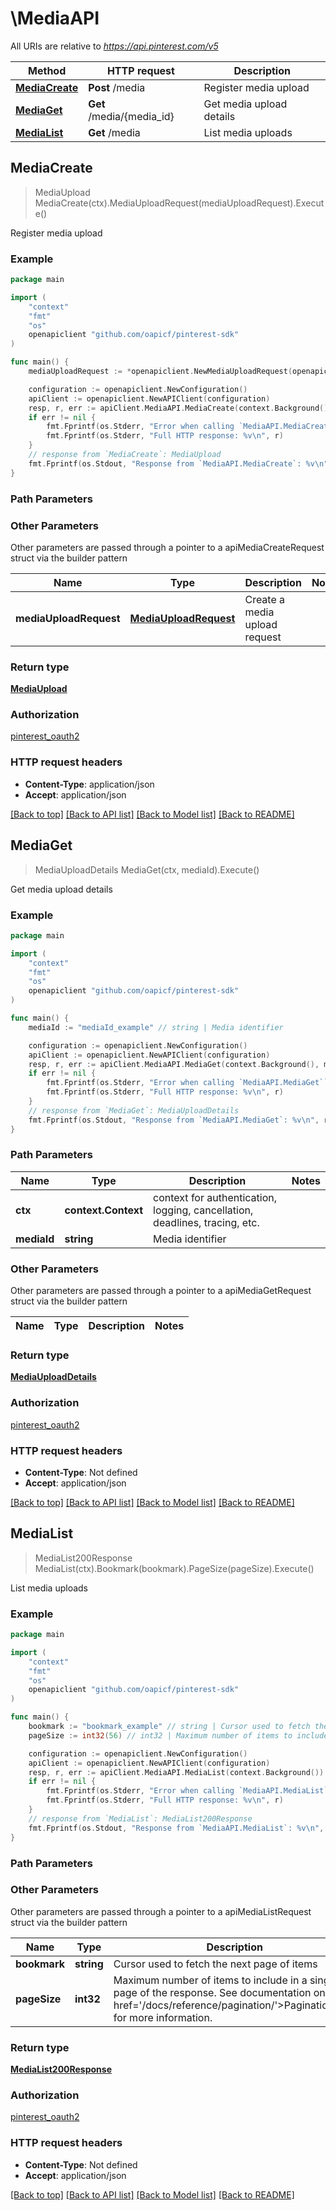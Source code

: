# \MediaAPI

All URIs are relative to *https://api.pinterest.com/v5*

Method | HTTP request | Description
------------- | ------------- | -------------
[**MediaCreate**](MediaAPI.md#MediaCreate) | **Post** /media | Register media upload
[**MediaGet**](MediaAPI.md#MediaGet) | **Get** /media/{media_id} | Get media upload details
[**MediaList**](MediaAPI.md#MediaList) | **Get** /media | List media uploads



## MediaCreate

> MediaUpload MediaCreate(ctx).MediaUploadRequest(mediaUploadRequest).Execute()

Register media upload



### Example

```go
package main

import (
	"context"
	"fmt"
	"os"
	openapiclient "github.com/oapicf/pinterest-sdk"
)

func main() {
	mediaUploadRequest := *openapiclient.NewMediaUploadRequest(openapiclient.MediaUploadType("video")) // MediaUploadRequest | Create a media upload request

	configuration := openapiclient.NewConfiguration()
	apiClient := openapiclient.NewAPIClient(configuration)
	resp, r, err := apiClient.MediaAPI.MediaCreate(context.Background()).MediaUploadRequest(mediaUploadRequest).Execute()
	if err != nil {
		fmt.Fprintf(os.Stderr, "Error when calling `MediaAPI.MediaCreate``: %v\n", err)
		fmt.Fprintf(os.Stderr, "Full HTTP response: %v\n", r)
	}
	// response from `MediaCreate`: MediaUpload
	fmt.Fprintf(os.Stdout, "Response from `MediaAPI.MediaCreate`: %v\n", resp)
}
```

### Path Parameters



### Other Parameters

Other parameters are passed through a pointer to a apiMediaCreateRequest struct via the builder pattern


Name | Type | Description  | Notes
------------- | ------------- | ------------- | -------------
 **mediaUploadRequest** | [**MediaUploadRequest**](MediaUploadRequest.md) | Create a media upload request | 

### Return type

[**MediaUpload**](MediaUpload.md)

### Authorization

[pinterest_oauth2](../README.md#pinterest_oauth2)

### HTTP request headers

- **Content-Type**: application/json
- **Accept**: application/json

[[Back to top]](#) [[Back to API list]](../README.md#documentation-for-api-endpoints)
[[Back to Model list]](../README.md#documentation-for-models)
[[Back to README]](../README.md)


## MediaGet

> MediaUploadDetails MediaGet(ctx, mediaId).Execute()

Get media upload details



### Example

```go
package main

import (
	"context"
	"fmt"
	"os"
	openapiclient "github.com/oapicf/pinterest-sdk"
)

func main() {
	mediaId := "mediaId_example" // string | Media identifier

	configuration := openapiclient.NewConfiguration()
	apiClient := openapiclient.NewAPIClient(configuration)
	resp, r, err := apiClient.MediaAPI.MediaGet(context.Background(), mediaId).Execute()
	if err != nil {
		fmt.Fprintf(os.Stderr, "Error when calling `MediaAPI.MediaGet``: %v\n", err)
		fmt.Fprintf(os.Stderr, "Full HTTP response: %v\n", r)
	}
	// response from `MediaGet`: MediaUploadDetails
	fmt.Fprintf(os.Stdout, "Response from `MediaAPI.MediaGet`: %v\n", resp)
}
```

### Path Parameters


Name | Type | Description  | Notes
------------- | ------------- | ------------- | -------------
**ctx** | **context.Context** | context for authentication, logging, cancellation, deadlines, tracing, etc.
**mediaId** | **string** | Media identifier | 

### Other Parameters

Other parameters are passed through a pointer to a apiMediaGetRequest struct via the builder pattern


Name | Type | Description  | Notes
------------- | ------------- | ------------- | -------------


### Return type

[**MediaUploadDetails**](MediaUploadDetails.md)

### Authorization

[pinterest_oauth2](../README.md#pinterest_oauth2)

### HTTP request headers

- **Content-Type**: Not defined
- **Accept**: application/json

[[Back to top]](#) [[Back to API list]](../README.md#documentation-for-api-endpoints)
[[Back to Model list]](../README.md#documentation-for-models)
[[Back to README]](../README.md)


## MediaList

> MediaList200Response MediaList(ctx).Bookmark(bookmark).PageSize(pageSize).Execute()

List media uploads



### Example

```go
package main

import (
	"context"
	"fmt"
	"os"
	openapiclient "github.com/oapicf/pinterest-sdk"
)

func main() {
	bookmark := "bookmark_example" // string | Cursor used to fetch the next page of items (optional)
	pageSize := int32(56) // int32 | Maximum number of items to include in a single page of the response. See documentation on <a href='/docs/reference/pagination/'>Pagination</a> for more information. (optional) (default to 25)

	configuration := openapiclient.NewConfiguration()
	apiClient := openapiclient.NewAPIClient(configuration)
	resp, r, err := apiClient.MediaAPI.MediaList(context.Background()).Bookmark(bookmark).PageSize(pageSize).Execute()
	if err != nil {
		fmt.Fprintf(os.Stderr, "Error when calling `MediaAPI.MediaList``: %v\n", err)
		fmt.Fprintf(os.Stderr, "Full HTTP response: %v\n", r)
	}
	// response from `MediaList`: MediaList200Response
	fmt.Fprintf(os.Stdout, "Response from `MediaAPI.MediaList`: %v\n", resp)
}
```

### Path Parameters



### Other Parameters

Other parameters are passed through a pointer to a apiMediaListRequest struct via the builder pattern


Name | Type | Description  | Notes
------------- | ------------- | ------------- | -------------
 **bookmark** | **string** | Cursor used to fetch the next page of items | 
 **pageSize** | **int32** | Maximum number of items to include in a single page of the response. See documentation on &lt;a href&#x3D;&#39;/docs/reference/pagination/&#39;&gt;Pagination&lt;/a&gt; for more information. | [default to 25]

### Return type

[**MediaList200Response**](MediaList200Response.md)

### Authorization

[pinterest_oauth2](../README.md#pinterest_oauth2)

### HTTP request headers

- **Content-Type**: Not defined
- **Accept**: application/json

[[Back to top]](#) [[Back to API list]](../README.md#documentation-for-api-endpoints)
[[Back to Model list]](../README.md#documentation-for-models)
[[Back to README]](../README.md)

